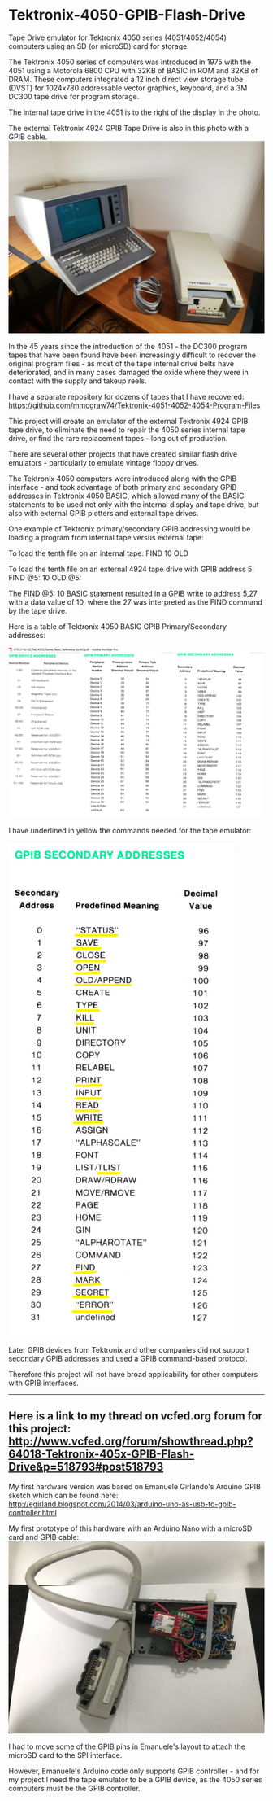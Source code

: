 # Tektronix-4050-GPIB-Flash-Drive
Tape Drive emulator for Tektronix 4050 series (4051/4052/4054) computers using an SD (or microSD) card for storage.

The Tektronix 4050 series of computers was introduced in 1975 with the 4051 using a Motorola 6800 CPU with 32KB of BASIC in ROM and 32KB of DRAM.
These computers integrated a 12 inch direct view storage tube (DVST) for 1024x780 addressable vector graphics, keyboard, and a 3M DC300 tape drive for program storage.  

The internal tape drive in the 4051 is to the right of the display in the photo.

The external Tektronix 4924 GPIB Tape Drive is also in this photo with a GPIB cable.
![Label and PCB front](./4051%20and%204924%20on%20EBAY%20for%204000.jpg)

In the 45 years since the introduction of the 4051 - the DC300 program tapes that have been found have been increasingly difficult to recover the original program files - as most of the tape internal drive belts have deteriorated, and in many cases damaged the oxide where they were in contact with the supply and takeup reels.

I have a separate repository for dozens of tapes that I have recovered:
https://github.com/mmcgraw74/Tektronix-4051-4052-4054-Program-Files

This project will create an emulator of the external Tektronix 4924 GPIB tape drive, to eliminate the need to repair the 4050 series internal tape drive, or find the rare replacement tapes - long out of production.

There are several other projects that have created similar flash drive emulators - particularly to emulate vintage floppy drives.

The Tektronix 4050 computers were introduced along with the GPIB interface - and took advantage of both primary and secondary GPIB addresses in Tektronix 4050 BASIC, which allowed many of the BASIC statements to be used not only with the internal display and tape drive, but also with external GPIB plotters and external tape drives.

One example of Tektronix primary/secondary GPIB addressing would be loading a program from internal tape versus external tape:

To load the tenth file on an internal tape:
FIND 10
OLD

To load the tenth file on an external 4924 tape drive with GPIB address 5:
FIND @5: 10
OLD @5:

The FIND @5: 10 BASIC statement resulted in a GPIB write to address 5,27 with a data value of 10, where the 27 was interpreted as the FIND command by the tape drive.

Here is a table of Tektronix 4050 BASIC GPIB Primary/Secondary addresses:

![Label and PCB front](./Tek%20basic%20primary%20addresses.png)

I have underlined in yellow the commands needed for the tape emulator:

![Label and PCB front](./Tek%20GPIB%20commands%20needed%20for%20tape%20emulator.png)

Later GPIB devices from Tektronix and other companies did not support secondary GPIB addresses and used a GPIB command-based protocol.

Therefore this project will not have broad applicability for other computers with GPIB interfaces.

----
Here is a link to my thread on vcfed.org forum for this project:
http://www.vcfed.org/forum/showthread.php?64018-Tektronix-405x-GPIB-Flash-Drive&p=518793#post518793
---
My first hardware version was based on Emanuele Girlando's Arduino GPIB sketch which can be found here:
http://egirland.blogspot.com/2014/03/arduino-uno-as-usb-to-gpib-controller.html

My first prototype of this hardware with an Arduino Nano with a microSD card and GPIB cable: 
![Label and PCB front](./My-GPIB-Flash-Drive1.jpeg)

I had to move some of the GPIB pins in Emanuele's layout to attach the microSD card to the SPI interface.

However, Emanuele's Arduino code only supports GPIB controller - and for my project I need the tape emulator to be a GPIB device, as the 4050 series computers must be the GPIB controller.


